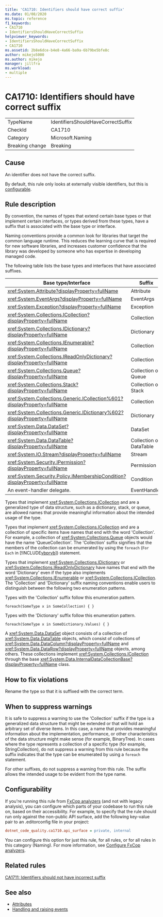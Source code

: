 ```yaml
---
title: 'CA1710: Identifiers should have correct suffix'
ms.date: 01/08/2020
ms.topic: reference
f1_keywords:
- CA1710
- IdentifiersShouldHaveCorrectSuffix
helpviewer_keywords:
- IdentifiersShouldHaveCorrectSuffix
- CA1710
ms.assetid: 2b8e6dce-b4e8-4a66-ba9a-6b79be5bfe8c
author: mikejo5000
ms.author: mikejo
manager: jillfra
ms.workload:
- multiple
---
```

# CA1710: Identifiers should have correct suffix

|||
|-|-|
|TypeName|IdentifiersShouldHaveCorrectSuffix|
|CheckId|CA1710|
|Category|Microsoft.Naming|
|Breaking change|Breaking|

## Cause

An identifier does not have the correct suffix.

By default, this rule only looks at externally visible identifiers, but this is [configurable](#configurability).

## Rule description

By convention, the names of types that extend certain base types or that implement certain interfaces, or types derived from these types, have a suffix that is associated with the base type or interface.

Naming conventions provide a common look for libraries that target the common language runtime. This reduces the learning curve that is required for new software libraries, and increases customer confidence that the library was developed by someone who has expertise in developing managed code.

The following table lists the base types and interfaces that have associated suffixes.

|Base type/Interface|Suffix|
|--------------------------|------------|
|<xref:System.Attribute?displayProperty=fullName>|Attribute|
|<xref:System.EventArgs?displayProperty=fullName>|EventArgs|
|<xref:System.Exception?displayProperty=fullName>|Exception|
|<xref:System.Collections.ICollection?displayProperty=fullName>|Collection|
|<xref:System.Collections.IDictionary?displayProperty=fullName>|Dictionary|
|<xref:System.Collections.IEnumerable?displayProperty=fullName>|Collection|
|<xref:System.Collections.IReadOnlyDictionary?displayProperty=fullName>|Collection|
|<xref:System.Collections.Queue?displayProperty=fullName>|Collection or Queue|
|<xref:System.Collections.Stack?displayProperty=fullName>|Collection or Stack|
|<xref:System.Collections.Generic.ICollection%601?displayProperty=fullName>|Collection|
|<xref:System.Collections.Generic.IDictionary%602?displayProperty=fullName>|Dictionary|
|<xref:System.Data.DataSet?displayProperty=fullName>|DataSet|
|<xref:System.Data.DataTable?displayProperty=fullName>|Collection or DataTable|
|<xref:System.IO.Stream?displayProperty=fullName>|Stream|
|<xref:System.Security.IPermission?displayProperty=fullName>|Permission|
|<xref:System.Security.Policy.IMembershipCondition?displayProperty=fullName>|Condition|
|An event-handler delegate.|EventHandler|

Types that implement <xref:System.Collections.ICollection> and are a generalized type of data structure, such as a dictionary, stack, or queue, are allowed names that provide meaningful information about the intended usage of the type.

Types that implement <xref:System.Collections.ICollection> and are a collection of specific items have names that end with the word 'Collection'. For example, a collection of <xref:System.Collections.Queue> objects would have the name 'QueueCollection'. The 'Collection' suffix signifies that the members of the collection can be enumerated by using the `foreach` (`For Each` in [!INCLUDE[vbprvb](../code-quality/includes/vbprvb_md.md)]) statement.

Types that implement <xref:System.Collections.IDictionary> or <xref:System.Collections.IReadOnlyDictionary> have names that end with the word 'Dictionary' even if the type also implements <xref:System.Collections.IEnumerable> or <xref:System.Collections.ICollection>. The 'Collection' and 'Dictionary' suffix naming conventions enable users to distinguish between the following two enumeration patterns.

Types with the 'Collection' suffix follow this enumeration pattern.

```
foreach(SomeType x in SomeCollection) { }
```

Types with the 'Dictionary' suffix follow this enumeration pattern.

```
foreach(SomeType x in SomeDictionary.Values) { }
```

A <xref:System.Data.DataSet> object consists of a collection of <xref:System.Data.DataTable> objects, which consist of collections of <xref:System.Data.DataColumn?displayProperty=fullName> and <xref:System.Data.DataRow?displayProperty=fullName> objects, among others. These collections implement <xref:System.Collections.ICollection> through the base <xref:System.Data.InternalDataCollectionBase?displayProperty=fullName> class.

## How to fix violations

Rename the type so that it is suffixed with the correct term.

## When to suppress warnings

It is safe to suppress a warning to use the 'Collection' suffix if the type is a generalized data structure that might be extended or that will hold an arbitrary set of diverse items. In this case, a name that provides meaningful information about the implementation, performance, or other characteristics of the data structure might make sense (for example, BinaryTree). In cases where the type represents a collection of a specific type (for example, StringCollection), do not suppress a warning from this rule because the suffix indicates that the type can be enumerated by using a `foreach` statement.

For other suffixes, do not suppress a warning from this rule. The suffix allows the intended usage to be evident from the type name.

## Configurability

If you're running this rule from [FxCop analyzers](install-fxcop-analyzers.md) (and not with legacy analysis), you can configure which parts of your codebase to run this rule on, based on their accessibility. For example, to specify that the rule should run only against the non-public API surface, add the following key-value pair to an .editorconfig file in your project:

```ini
dotnet_code_quality.ca1710.api_surface = private, internal
```

You can configure this option for just this rule, for all rules, or for all rules in this category (Naming). For more information, see [Configure FxCop analyzers](configure-fxcop-analyzers.md).

## Related rules

[CA1711: Identifiers should not have incorrect suffix](../code-quality/ca1711.md)

## See also

- [Attributes](/dotnet/standard/design-guidelines/attributes)
- [Handling and raising events](/dotnet/standard/events/index)

